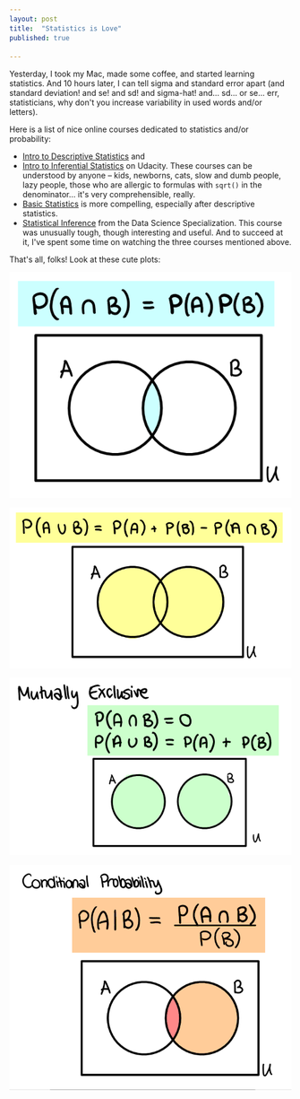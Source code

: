 ```yaml
---
layout: post
title:  "Statistics is Love"
published: true

---
```


Yesterday, I took my Mac, made some coffee, and started learning statistics. And 10 hours later, I can tell sigma and standard error apart (and standard deviation! and se! and sd! and sigma-hat! and... sd... or se... err, statisticians, why don't you increase variability in used words and/or letters).

Here is a list of nice online courses dedicated to statistics and/or probability:

* [Intro to Descriptive Statistics](https://www.udacity.com/course/intro-to-descriptive-statistics--ud827) and
* [Intro to Inferential Statistics](https://www.udacity.com/course/intro-to-inferential-statistics--ud201) on Udacity. These courses can be understood by anyone – kids, newborns, cats, slow and dumb people, lazy people, those who are allergic to formulas with `sqrt()` in the denominator… it's very comprehensible, really. 
* [Basic Statistics](https://www.coursera.org/learn/basic-statistics/home/welcome) is more compelling, especially after descriptive statistics.
* [Statistical Inference](https://www.coursera.org/learn/statistical-inference) from the Data Science Specialization. This course was unusually tough, though interesting and useful. And to succeed at it, I've spent some time on watching the three courses mentioned above. 

That's all, folks! Look at these cute plots:

<p class="centered-img"><img src="/assets/p-a-and-b.png"></p>

<p class="centered-img"><img src="/assets/p-a-or-b.png"></p>

<p class="centered-img"><img src="/assets/mutually-exclusive.png"></p>

<p class="centered-img"><img src="/assets/conditional-probability.png"></p>
